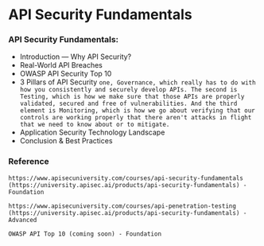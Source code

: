# API Security Fundamentals
### API Security Fundamentals:
* Introduction — Why API Security?
* Real-World API Breaches
* OWASP API Security Top 10
* 3 Pillars of API Security
`one, Governance, which really has to do with how you consistently and securely develop APIs.
The second is Testing, which is how we make sure that those APIs are properly validated, secured and free of vulnerabilities. And the third element is Monitoring,
which is how we go about verifying that our controls are working properly that there aren't attacks in flight that we need to know about or to mitigate.`
* Application Security Technology Landscape
* Conclusion & Best Practices
### Reference
```
https://www.apisecuniversity.com/courses/api-security-fundamentals
(https://university.apisec.ai/products/api-security-fundamentals) - Foundation
```
```
https://www.apisecuniversity.com/courses/api-penetration-testing
(https://university.apisec.ai/products/api-security-fundamentals) - Advanced
```
```
OWASP API Top 10 (coming soon) - Foundation
```
